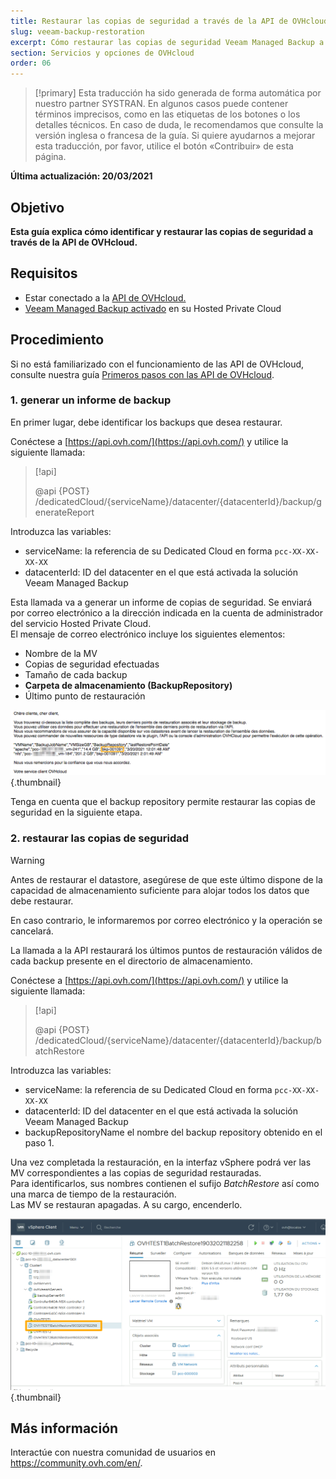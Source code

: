 ```yaml
---
title: Restaurar las copias de seguridad a través de la API de OVHcloud
slug: veeam-backup-restoration
excerpt: Cómo restaurar las copias de seguridad Veeam Managed Backup a través de la API de OVHcloud
section: Servicios y opciones de OVHcloud
order: 06
---
```


> [!primary]
> Esta traducción ha sido generada de forma automática por nuestro partner SYSTRAN. En algunos casos puede contener términos imprecisos, como en las etiquetas de los botones o los detalles técnicos. En caso de duda, le recomendamos que consulte la versión inglesa o francesa de la guía. Si quiere ayudarnos a mejorar esta traducción, por favor, utilice el botón «Contribuir» de esta página.
> 

**Última actualización: 20/03/2021**

## Objetivo

**Esta guía explica cómo identificar y restaurar las copias de seguridad a través de la API de OVHcloud.**

## Requisitos

- Estar conectado a la [API de OVHcloud.](https://api.ovh.com/)
- [Veeam Managed Backup activado](https://docs.ovh.com/gb/en/private-cloud/veeam-backup-as-a-service/) en su Hosted Private Cloud

## Procedimiento

Si no está familiarizado con el funcionamiento de las API de OVHcloud, consulte nuestra guía [Primeros pasos con las API de OVHcloud](https://docs.ovh.com/gb/en/api/first-steps-with-ovh-api/).

### 1. generar un informe de backup

En primer lugar, debe identificar los backups que desea restaurar.

Conéctese a [https://api.ovh.com/](https://api.ovh.com/) y utilice la siguiente llamada:

> [!api]
>
> @api {POST} /dedicatedCloud/{serviceName}/datacenter/{datacenterId}/backup/generateReport

Introduzca las variables:

- serviceName: la referencia de su Dedicated Cloud en forma `pcc-XX-XX-XX-XX`
- datacenterId: ID del datacenter en el que está activada la solución Veeam Managed Backup

Esta llamada va a generar un informe de copias de seguridad. Se enviará por correo electrónico a la dirección indicada en la cuenta de administrador del servicio Hosted Private Cloud.
<br>El mensaje de correo electrónico incluye los siguientes elementos:

- Nombre de la MV
- Copias de seguridad efectuadas
- Tamaño de cada backup
- **Carpeta de almacenamiento (BackupRepository)**
- Último punto de restauración

![Correo electrónico](images/backup-report-email.png){.thumbnail}

Tenga en cuenta que el backup repository permite restaurar las copias de seguridad en la siguiente etapa.

### 2. restaurar las copias de seguridad

> [!warning]
>
> Antes de restaurar el datastore, asegúrese de que este último dispone de la capacidad de almacenamiento suficiente para alojar todos los datos que debe restaurar.
>
> En caso contrario, le informaremos por correo electrónico y la operación se cancelará.

La llamada a la API restaurará los últimos puntos de restauración válidos de cada backup presente en el directorio de almacenamiento.

Conéctese a [https://api.ovh.com/](https://api.ovh.com/) y utilice la siguiente llamada:

> [!api]
>
> @api {POST} /dedicatedCloud/{serviceName}/datacenter/{datacenterId}/backup/batchRestore
>

Introduzca las variables:

- serviceName: la referencia de su Dedicated Cloud en forma `pcc-XX-XX-XX-XX`
- datacenterId: ID del datacenter en el que está activada la solución Veeam Managed Backup
- backupRepositoryName el nombre del backup repository obtenido en el paso 1.

Una vez completada la restauración, en la interfaz vSphere podrá ver las MV correspondientes a las copias de seguridad restauradas.
<br>Para identificarlos, sus nombres contienen el sufijo *BatchRestore* así como una marca de tiempo de la restauración.
<br>Las MV se restauran apagadas. A su cargo, encenderlo.

![vSphere](images/vcenter.png){.thumbnail}

## Más información

Interactúe con nuestra comunidad de usuarios en <https://community.ovh.com/en/>.
